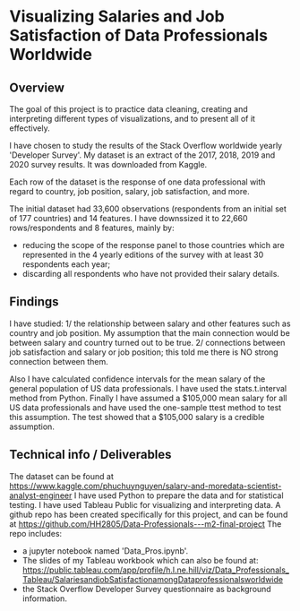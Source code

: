 # Visualizing Salaries and Job Satisfaction of Data Professionals Worldwide

## Overview

The goal of this project is to practice data cleaning, creating and interpreting different types of visualizations, and to present all of it effectively.

I have chosen to study the results of the Stack Overflow worldwide yearly 'Developer Survey'. My dataset is an extract of the 2017, 2018, 2019 and 2020 survey results. It was downloaded from Kaggle.

Each row of the dataset is the response of one data professional with regard to country, job position, salary, job satisfaction, and more.

The initial dataset had 33,600 observations (respondents from an initial set of 177 countries) and 14 features.
I have downssized it to 22,660 rows/respondents and 8 features, mainly by:
 - reducing the scope of the response panel to those countries which are represented in the 4 yearly editions of the survey with at least 30 respondents each year;
 - discarding all respondents who have not provided their salary details.

## Findings

I have studied:
1/ the relationship between salary and other features such as country and job position. My assumption that the main connection would be between salary and country turned out to be true. 
2/ connections between job satisfaction and salary or job position; this told me there is NO strong connection between them.

Also I have calculated confidence intervals for the mean salary of the general population of US data professionals. I have used the stats.t.interval method from Python.
Finally I have assumed a $105,000 mean salary for all US data professionals and have used the one-sample ttest method to test this assumption. The test showed that a $105,000 salary is a credible assumption.


## Technical info / Deliverables
The dataset can be found at https://www.kaggle.com/phuchuynguyen/salary-and-moredata-scientist-analyst-engineer
I have used Python to prepare the data and for statistical testing. I have used Tableau Public for visualizing and interpreting data.
A github repo has been created specifically for this project, and can be found at https://github.com/HH2805/Data-Professionals---m2-final-project 
The repo includes:
 - a jupyter notebook named 'Data_Pros.ipynb'.
 - The slides of my Tableau workbook which can also be found at: https://public.tableau.com/app/profile/h.l.ne.hill/viz/Data_Professionals_Tableau/SalariesandjobSatisfactionamongDataprofessionalsworldwide
 - the Stack Overflow Developer Survey questionnaire as background information.



